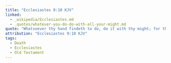 ```yaml
---
title: "Ecclesiastes 9:10 KJV"
linked:
  - _wikipedia/Ecclesiastes.md
  - _quotes/whatever-you-do-do-with-all-your-might.md
quote: "Whatsoever thy hand findeth to do, do it with thy might; for there is no work, nor device, nor knowledge, nor wisdom, in the grave, whither thou goest."
attribution: "Ecclesiastes 9:10 KJV"
tags:
  - Death
  - Ecclesiastes
  - Old Testament
---
```


